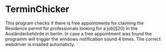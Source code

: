 # TerminChicker
This program checks if there is free appointments for claiming the Residence permit for professionals looking for a 
job(§20) in the Ausländerbehörde in berlin.
In case a free appointment was found the programm will trigger the windows notification sound 4 times.
The correct webdriver is insalled automaticly.
